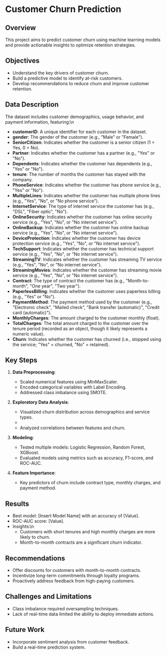 # Customer Churn Prediction

## Overview
This project aims to predict customer churn using machine learning models and provide actionable insights to optimize retention strategies.

## Objectives
- Understand the key drivers of customer churn.
- Build a predictive model to identify at-risk customers.
- Develop recommendations to reduce churn and improve customer retention.

## Data Description
The dataset includes customer demographics, usage behavior, and payment information, featuring:\n
- **customerID**: A unique identifier for each customer in the dataset.
- **gender**: The gender of the customer (e.g., "Male" or "Female").
- **SeniorCitizen**: Indicates whether the customer is a senior citizen (1 = Yes, 0 = No).
- **Partner**: Indicates whether the customer has a partner (e.g., "Yes" or "No").
- **Dependents**: Indicates whether the customer has dependents (e.g., "Yes" or "No").
- **tenure**: The number of months the customer has stayed with the company.
- **PhoneService**: Indicates whether the customer has phone service (e.g., "Yes" or "No").
- **MultipleLines**: Indicates whether the customer has multiple phone lines (e.g., "Yes", "No", or "No phone service").
- **InternetService**: The type of internet service the customer has (e.g., "DSL", "Fiber optic", "No").
- **OnlineSecurity**: Indicates whether the customer has online security service (e.g., "Yes", "No", or "No internet service").
- **OnlineBackup**: Indicates whether the customer has online backup service (e.g., "Yes", "No", or "No internet service").
- **DeviceProtection**: Indicates whether the customer has device protection service (e.g., "Yes", "No", or "No internet service").
- **TechSupport**: Indicates whether the customer has technical support service (e.g., "Yes", "No", or "No internet service").
- **StreamingTV**: Indicates whether the customer has streaming TV service (e.g., "Yes", "No", or "No internet service").
- **StreamingMovies**: Indicates whether the customer has streaming movie service (e.g., "Yes", "No", or "No internet service").
- **Contract**: The type of contract the customer has (e.g., "Month-to-month", "One year", "Two year").
- **PaperlessBilling**: Indicates whether the customer uses paperless billing (e.g., "Yes" or "No").
- **PaymentMethod**: The payment method used by the customer (e.g., "Electronic check", "Mailed check", "Bank transfer (automatic)", "Credit card (automatic)").
- **MonthlyCharges**: The amount charged to the customer monthly (float).
- **TotalCharges**: The total amount charged to the customer over the tenure period (recorded as an object, though it likely represents a numeric value).
- **Churn**: Indicates whether the customer has churned (i.e., stopped using the service; "Yes" = churned, "No" = retained).

## Key Steps
1. **Data Preprocessing**:
    - Scaled numerical features using MinMaxScaler.
    - Encoded categorical variables with Label Encoding.
    - Addressed class imbalance using SMOTE.

2. **Exploratory Data Analysis**:
    - Visualized churn distribution across demographics and service types.
    - 
    - Analyzed correlations between features and churn.

3. **Modeling**:
    - Tested multiple models: Logistic Regression, Random Forest, XGBoost.
    - Evaluated models using metrics such as accuracy, F1-score, and ROC-AUC.

4. **Feature Importance**:
    - Key predictors of churn include contract type, monthly charges, and payment method.

## Results
- Best model: [Insert Model Name] with an accuracy of [Value].
- ROC-AUC score: [Value].
- Insights:\n
  - Customers with short tenures and high monthly charges are more likely to churn.
  - Month-to-month contracts are a significant churn indicator.

## Recommendations
- Offer discounts for customers with month-to-month contracts.
- Incentivize long-term commitments through loyalty programs.
- Proactively address feedback from high-paying customers.

## Challenges and Limitations
- Class imbalance required oversampling techniques.
- Lack of real-time data limited the ability to deploy immediate actions.

## Future Work
- Incorporate sentiment analysis from customer feedback.
- Build a real-time prediction system.
